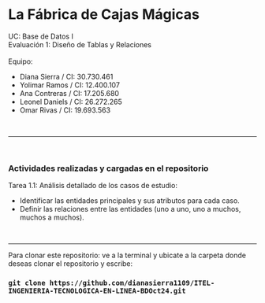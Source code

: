 # La Fábrica de Cajas Mágicas

UC: Base de Datos I
<br>
Evaluación 1: Diseño de Tablas y Relaciones
<br><br>
Equipo: <br>
<ul>
    <li>Diana Sierra / CI: 30.730.461</li>
    <li>Yolimar Ramos / CI: 12.400.107</li>
    <li>Ana Contreras / CI: 17.205.680</li>
    <li>Leonel Daniels / CI: 26.272.265</li>
    <li>Omar Rivas / CI: 19.693.563</li>
</ul>
<br>

<hr>
<br>

<h3>Actividades realizadas y cargadas en el repositorio</h3>

Tarea 1.1: Análisis detallado de los casos de estudio: <br>
<ul>
    <li>Identificar las entidades principales y sus atributos para cada caso.</li>
    <li>Definir las relaciones entre las entidades (uno a uno, uno a muchos, muchos a muchos).</li>
</ul>


<br>
<hr/>

Para clonar este repositorio: ve a la terminal y ubicate a la carpeta donde deseas clonar el repositorio y escribe:

### `git clone https://github.com/dianasierra1109/ITEL-INGENIERIA-TECNOLOGICA-EN-LINEA-BDOct24.git`
<br>
